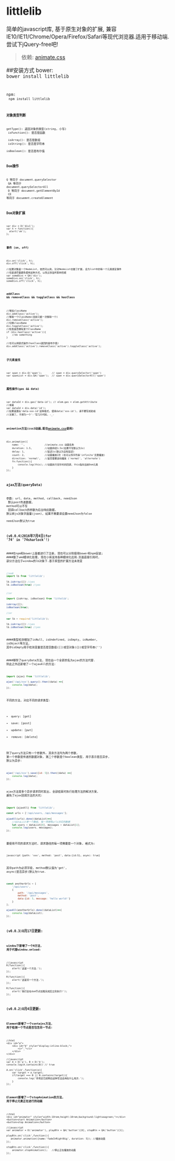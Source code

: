 # littlelib

简单的javascript库, 基于原生对象的扩展, 兼容IE10/IE11/Chrome/Opera/Firefox/Safari等现代浏览器.适用于移动端.
<br>
尝试下jQuery-free吧!
<br>
> 依赖: [animate.css](http://daneden.github.io/animate.css/)

##安装方式
bower: <br><code>bower install littlelib<code>

npm: <br>
<code>npm install littlelib<code>

### 对象类型判断

getType(): 返回对象的类型(string, 小写)
<br>
isFunction(): 是否是函数
<br> 
isArray(): 是否是数组
<br>
isString(): 是否是字符串
<br>
isBoolean(): 是否是布尔值

### Dom操作

Q 等同于 document.querySelector
<br>
QA 等同于 document.querySelectorAll
<br> 
D 等同于 document.getElementById
<br>
CE 等同于 docuemnt.createElement

### Dom对象扩展

    var div = D('div1');
    var h = function(){
      alert('ok');
    };

#### 事件 (on, off)
    div.on('click', h);
    div.off('click', h);
    
    //如果对象是一个NodeList, 依然可以用, 针对NodeList也做了扩展, 会为list中的每一个元素绑定事件
    //但是请尽量避免使用这种方式, 以免过多监听影响性能
    var someDivs = QA('div');
    someDivs.on('click', h);
    someDivs.off('click', h);

#### addClass && removeClass && toggleClass && hasClass
    //增加className
    div.addClass('active');
    //移除一个ClassName(目前只能一次移除一个)
    div.removeClass('active');
    //切换className
    div.toggleClass('active');
    //检查是否拥有某个ClassName
    if (div.hasClass('active')){
        //do something
    }
    
    //也可以用链式操作(hasClass返回的是布尔值)
    div.addClass('active').removeClass('active').toggleClass('active');

#### 子元素查找

    var span = div.Q('span');       // span = div.querySelector('span')
    var spanList = div.QA('span');  // span = div.querySelectorAll('span')

#### 属性操作(gas && data)
    var dataId = div.gas('data-id'); // elem.gas = elem.getAttribute
    //或者
    var dataId = div.data('id');
    //如果是类似'data-xxx-id'这种格式, 使用data('xxx-id'), 请不要写成驼峰
    //太懒了, 不想为一个'-'写几行代码, -_-
    

#### animation方法(css3动画,配合[animate.css](http://daneden.github.io/animate.css/)使用)
    div.animation({
        name: '',              //animate.css 动画名称
        duration: 1.5,         //动画持续1.5s(如果不写默认为1s)
        delay: 1,              //延迟1s(默认为没有延迟)
        count: 2,              //动画播放2次 (也可以传字符串'infinite'无限播放)
        direction: 'normal',   //是否需要逆向播放 ('normal', 'alternate')
        fn:function(){
            console.log(this); //动画执行完毕时的回调, this指向当前Dom元素
        }
    });

### ajax方法(queryData)

参数: url, data, method, callback, needJson 
<br>
默认post传递数据, method可以不写
<br>
回调callback的参数为后台响应数据, 默认转js对象字面量(json), 如果不需要请设置needJson为false
<br>
needJson默认为true



### (v0.0.4)2016年7月4日(for '74' in '74sharlock'!)

####在npm和bower上面都进行了注册, 现在可以分别使用bower和npm安装;
####做了umd模块化处理, 现在小库支持各种模块化应用.页面直接引用时, 部分方法位于window的lb对象下.基于原型的扩展方法未改变
````javascript
//es6
import lb from 'littlelib';

lb.isArray([]) //yes
lb.isBoolean(true) //yes


//or

import {isArray, isBoolean} from 'littelib';

isArray([]);
isBoolean(true);

//or

var lb = require('littlelib');

lb.isArray([]) //yes
lb.isBoolean(true) //yes

````

####类型检测增加了isNull, isUndefined, isEmpty, isNumber, isObject等方法, 其中isEmpty用于检测变量是否是空数组([])或空对象({})或空字符串('')

####移除了queryData方法, 现在由一个全新的名为ajax的方法代替. 除此之外还新增了一个ajaxAll的方法:
````javascript
import {ajax} from 'littlelib';

ajax('/api/xxx').query().then((data) =>{
    console.log(data);
});
````
不同的方法, 对应不同的请求类型:
  * query: [get]
  * save: [post]
  * update: [put]
  * remove: [delete]

除了query方法只有一个参数外, 其余方法均为两个参数, 第一个参数是传递的数据对象, 第二个参数是个boolean类型, 用于表示是否异步, 默认为异步:
````javascript
ajax('/api/xxx').save({id: 5}).then((data) =>{
    console.log(data);
});
````

ajax方法是多个异步请求同时发出, 全部结束时执行处理方法的解决方案, 避免了ajax回调方法的大坑:
````javascript
import {ajaxAll} from 'littlelib';

const urls = ['/api/users, /api/messages'];

ajaxAll(urls).done((dataList)=>{
    //dataList是一个数组, 每一项是和urls对应的数据
    let users = dataList[0], messages = dataList[1];
    console.log(users, messages);
});

````
要使用不同的请求方法时, 请求路径的每一项需要是一个对象, 格式为:

````javascript {path: 'xxx', method: 'post', data:{id:5}, async: true} ````

其中path为必须字段, method默认值为'get', async(是否异步)默认为true.

````javascript
const anotherUrls = [
    '/api/users',
    {
        path: '/api/messages',
        method: 'post',
        data:{id: 5, message: 'hello world!'}
    }
];

ajaxAll(anotherUrls).done((dataList)=>{
    console.log(dataList);
});

````



### (v0.0.3)8月17日更新:

#### window下新增了一个R方法, 用于代替window.onload:
    //javascript
    R(function(){
        alert('这是一个方法.');
    });
    
    R(function(){
        alert('这是另一个方法.');
    });
    
    R(function(){
        alert('我们会在dom节点加载完成后立刻执行!');
    });


### (v0.0.2)8月4日更新:

#### Element新增了一个contains方法, 用于检测一个节点是否包含另一节点:
    //html
    <div id="a">
        <div id="b" style="display:inline-block;">
            <i>^_^</i>
        </div>
    </div>

    //javascript
    var A = D('a'), B = D('b');
    console.log(A.contains(B)) // true

    A.on('click',function(e){
        var target = e.target;
        if(target === B || B.contains(target)){
            console.log('你肯定已经明白这种写法会用在什么地方.');
        }
    });

#### Element新增了一个stopAnimation的方法, 用于停止元素正在进行的动画
    //html
    <div id="animator" style="width:10rem;height:10rem;background:lightseagreen;"></div>
    <button>start Animation</button>
    <button>stop Animation</button>

    //javascript
    var animator = D('animator'), playBtn = QA('button')[0], stopBtn = QA('button')[1];

    playBtn.on('click',function(){
       animator.animation({name:'fadeInRightBig', duration: 5}); //播放动画
    });

    stopBtn.on('click',function(){
        animator.stopAnimation();   //停止正在播放的动画
    });

